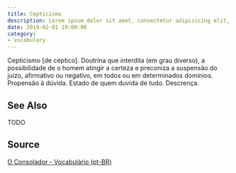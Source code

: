 ```yaml
---
title: Cepticismo
description: Lorem ipsum dolor sit amet, consectetur adipisicing elit, sed do eiusmod tempor incididunt ut labore et dolore magna aliqua.  TODO
date: 2019-02-01 19:00:00
category:
- vocabulary
---
```


Cepticismo [de céptico]. Doutrina que interdita (em grau diverso), a possibilidade de o homem atingir a certeza e preconiza a suspensão do juízo, afirmativo ou negativo, em todos ou em determinados domínios. Propensão à dúvida. Estado de quem duvida de tudo. Descrença. 

## See Also
TODO

## Source
[O Consolador - Vocabulário (pt-BR)](http://www.oconsolador.com.br/linkfixo/vocabulario/principal.html)


